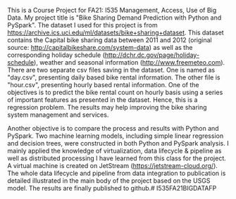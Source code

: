 This is a Course Project for FA21: I535 Management, Access, Use of Big Data.
My project title is "Bike Sharing Demand Prediction with Python and PySpark". The dataset I used for this project is from https://archive.ics.uci.edu/ml/datasets/bike+sharing+dataset. This dataset contains the Capital bike sharing data between 2011 and 2012 (original source: http://capitalbikeshare.com/system-data) as well as the corresponding holiday schedule (http://dchr.dc.gov/page/holiday-schedule), weather and seasonal information (http://www.freemeteo.com). There are two separate csv files saving in the dataset. One is named as "day.csv", presenting daily based bike rental information. The other file is "hour.csv", presenting hourly based rental information. One of the objectives is to predict the bike rental count on hourly basis using a series of important features as presented in the dataset. Hence, this is a regression problem. The results may help improving the bike sharing system management and services.

Another objective is to compare the process and results with Python and PySpark. Two machine learning models, including simple linear regression and decision trees, were constructed in both Python and PySpark analysis. I mainly applied the knowledge of virtualization, data lifecycle & pipeline as well as distributed processing I have learned from this class for the project. A virtual machine is created on JetStream (https://jetstream-cloud.org/). The whole data lifecycle and pipeline from data integration to publication is detailed illustrated in the main body of the project based on the USGS model. The results are finally published to github.# I535FA21BIGDATAFP
